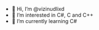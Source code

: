 - 👋 Hi, I’m @vizinudlixd
- 👀 I’m interested in C#, C and C++
- 🌱 I’m currently learning C#

<!---
vizinudlixd/vizinudlixd is a ✨ special ✨ repository because its `README.md` (this file) appears on your GitHub profile.
You can click the Preview link to take a look at your changes.
--->
